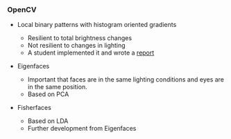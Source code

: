 ### OpenCV
* Local binary patterns with histogram oriented gradients
    * Resilient to total brightness changes
    * Not resilient to changes in lighting
    * A student implemented it and wrote a [report](https://www.researchgate.net/publication/318900718_Face_Detection_Face_Recognition_Using_Open_Computer_Vision_Classifies)
    
* Eigenfaces
    * Important that faces are in the same lighting conditions and eyes are in the same position.
    * Based on PCA
* Fisherfaces
    * Based on LDA
    * Further development from Eigenfaces





